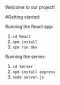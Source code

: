 Welcome to our project!

#Getting started:

Running the React app:
1. `cd React`
2. `npm install`
3. `npm run dev`

Running the server:
1. `cd Server`
2. `npm install express`
3. `node server.js`